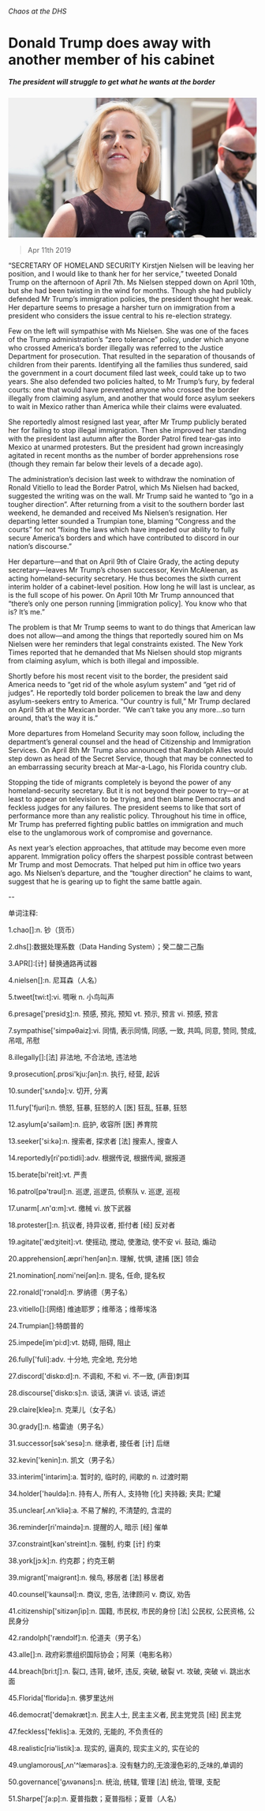 ###### Chaos at the DHS

# Donald Trump does away with another member of his cabinet 

##### The president will struggle to get what he wants at the border 

![image](images/20190413_USP004_0.jpg) 

> Apr 11th 2019 

“SECRETARY OF HOMELAND SECURITY Kirstjen Nielsen will be leaving her position, and I would like to thank her for her service,” tweeted Donald Trump on the afternoon of April 7th. Ms Nielsen stepped down on April 10th, but she had been twisting in the wind for months. Though she had publicly defended Mr Trump’s immigration policies, the president thought her weak. Her departure seems to presage a harsher turn on immigration from a president who considers the issue central to his re-election strategy. 

Few on the left will sympathise with Ms Nielsen. She was one of the faces of the Trump administration’s “zero tolerance” policy, under which anyone who crossed America’s border illegally was referred to the Justice Department for prosecution. That resulted in the separation of thousands of children from their parents. Identifying all the families thus sundered, said the government in a court document filed last week, could take up to two years. She also defended two policies halted, to Mr Trump’s fury, by federal courts: one that would have prevented anyone who crossed the border illegally from claiming asylum, and another that would force asylum seekers to wait in Mexico rather than America while their claims were evaluated. 

She reportedly almost resigned last year, after Mr Trump publicly berated her for failing to stop illegal immigration. Then she improved her standing with the president last autumn after the Border Patrol fired tear-gas into Mexico at unarmed protesters. But the president had grown increasingly agitated in recent months as the number of border apprehensions rose (though they remain far below their levels of a decade ago). 

The administration’s decision last week to withdraw the nomination of Ronald Vitiello to lead the Border Patrol, which Ms Nielsen had backed, suggested the writing was on the wall. Mr Trump said he wanted to “go in a tougher direction”. After returning from a visit to the southern border last weekend, he demanded and received Ms Nielsen’s resignation. Her departing letter sounded a Trumpian tone, blaming “Congress and the courts” for not “fixing the laws which have impeded our ability to fully secure America’s borders and which have contributed to discord in our nation’s discourse.” 

Her departure—and that on April 9th of Claire Grady, the acting deputy secretary—leaves Mr Trump’s chosen successor, Kevin McAleenan, as acting homeland-security secretary. He thus becomes the sixth current interim holder of a cabinet-level position. How long he will last is unclear, as is the full scope of his power. On April 10th Mr Trump announced that “there’s only one person running [immigration policy]. You know who that is? It’s me.” 

The problem is that Mr Trump seems to want to do things that American law does not allow—and among the things that reportedly soured him on Ms Nielsen were her reminders that legal constraints existed. The New York Times reported that he demanded that Ms Nielsen should stop migrants from claiming asylum, which is both illegal and impossible. 

Shortly before his most recent visit to the border, the president said America needs to “get rid of the whole asylum system” and “get rid of judges”. He reportedly told border policemen to break the law and deny asylum-seekers entry to America. “Our country is full,” Mr Trump declared on April 5th at the Mexican border. “We can’t take you any more…so turn around, that’s the way it is.” 

More departures from Homeland Security may soon follow, including the department’s general counsel and the head of Citizenship and Immigration Services. On April 8th Mr Trump also announced that Randolph Alles would step down as head of the Secret Service, though that may be connected to an embarrassing security breach at Mar-a-Lago, his Florida country club. 

Stopping the tide of migrants completely is beyond the power of any homeland-security secretary. But it is not beyond their power to try—or at least to appear on television to be trying, and then blame Democrats and feckless judges for any failures. The president seems to like that sort of performance more than any realistic policy. Throughout his time in office, Mr Trump has preferred fighting public battles on immigration and much else to the unglamorous work of compromise and governance. 

As next year’s election approaches, that attitude may become even more apparent. Immigration policy offers the sharpest possible contrast between Mr Trump and most Democrats. That helped put him in office two years ago. Ms Nielsen’s departure, and the “tougher direction” he claims to want, suggest that he is gearing up to fight the same battle again. 

-- 

 单词注释:

1.chao[]:n. 钞（货币） 

2.dhs[]:数据处理系数（Data Handing System）；癸二酸二己酯 

3.APR[]:[计] 替换通路再试器 

4.nielsen[]:n. 尼耳森（人名） 

5.tweet[twi:t]:vi. 啁啾 n. 小鸟叫声 

6.presage['presidʒ]:n. 预感, 预兆, 预知 vt. 预示, 预言 vi. 预感, 预言 

7.sympathise['simpәθaiz]:vi. 同情, 表示同情, 同感, 一致, 共鸣, 同意, 赞同, 赞成, 吊唁, 吊慰 

8.illegally[]:[法] 非法地, 不合法地, 违法地 

9.prosecution[.prɒsi'kju:ʃәn]:n. 执行, 经营, 起诉 

10.sunder['sʌndә]:v. 切开, 分离 

11.fury['fjuri]:n. 愤怒, 狂暴, 狂怒的人 [医] 狂乱, 狂暴, 狂怒 

12.asylum[ә'sailәm]:n. 庇护, 收容所 [医] 养育院 

13.seeker['si:kә]:n. 搜索者, 探求者 [法] 搜索人, 搜查人 

14.reportedly[ri'pɒ:tidli]:adv. 根据传说, 根据传闻, 据报道 

15.berate[bi'reit]:vt. 严责 

16.patrol[pә'trәul]:n. 巡逻, 巡逻员, 侦察队 v. 巡逻, 巡视 

17.unarm[.ʌn'ɑ:m]:vt. 缴械 vi. 放下武器 

18.protester[]:n. 抗议者, 持异议者, 拒付者 [经] 反对者 

19.agitate['ædʒiteit]:vt. 使摇动, 搅动, 使激动, 使不安 vi. 鼓动, 煽动 

20.apprehension[.æpri'henʃәn]:n. 理解, 忧惧, 逮捕 [医] 领会 

21.nomination[.nɒmi'neiʃәn]:n. 提名, 任命, 提名权 

22.ronald['rɔnәld]:n. 罗纳德（男子名） 

23.vitiello[]:[网络] 维迪耶罗；维蒂洛；维蒂埃洛 

24.Trumpian[]:特朗普的 

25.impede[im'pi:d]:vt. 妨碍, 阻碍, 阻止 

26.fully['fuli]:adv. 十分地, 完全地, 充分地 

27.discord['diskɒ:d]:n. 不调和, 不和 vi. 不一致, (声音)刺耳 

28.discourse['diskɒ:s]:n. 谈话, 演讲 vi. 谈话, 讲述 

29.claire[kleә]:n. 克莱儿（女子名） 

30.grady[]:n. 格雷迪（男子名） 

31.successor[sәk'sesә]:n. 继承者, 接任者 [计] 后继 

32.kevin['kenin]:n. 凯文（男子名） 

33.interim['intәrim]:a. 暂时的, 临时的, 间歇的 n. 过渡时期 

34.holder['hәuldә]:n. 持有人, 所有人, 支持物 [化] 夹持器; 夹具; 贮罐 

35.unclear[.ʌn'kliә]:a. 不易了解的, 不清楚的, 含混的 

36.reminder[ri'maindә]:n. 提醒的人, 暗示 [经] 催单 

37.constraint[kәn'streint]:n. 强制, 约束 [计] 约束 

38.york[jɔ:k]:n. 约克郡；约克王朝 

39.migrant['maigrәnt]:n. 候鸟, 移居者 [法] 移居者 

40.counsel['kaunsәl]:n. 商议, 忠告, 法律顾问 v. 商议, 劝告 

41.citizenship['sitizәnʃip]:n. 国籍, 市民权, 市民的身份 [法] 公民权, 公民资格, 公民身分 

42.randolph['rændɔlf]:n. 伦道夫（男子名） 

43.alle[]:n. 政府彩票组织国际协会；阿莱（电影名称） 

44.breach[bri:tʃ]:n. 裂口, 违背, 破坏, 违反, 突破, 破裂 vt. 攻破, 突破 vi. 跳出水面 

45.Florida['flɒridә]:n. 佛罗里达州 

46.democrat['demәkræt]:n. 民主人士, 民主主义者, 民主党党员 [经] 民主党 

47.feckless['feklis]:a. 无效的, 无能的, 不负责任的 

48.realistic[riә'listik]:a. 现实的, 逼真的, 现实主义的, 实在论的 

49.unglamorous[,ʌn'^læmәrәs]:a. 没有魅力的,无浪漫色彩的,乏味的,单调的 

50.governance['gʌvәnәns]:n. 统治, 统辖, 管理 [法] 统治, 管理, 支配 

51.Sharpe['ʃa:p]:n. 夏普指数；夏普指标；夏普（人名） 

